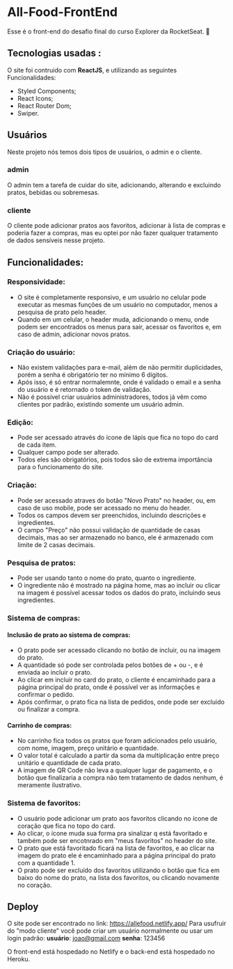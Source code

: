 # All-Food-FrontEnd

Esse é o front-end do desafio final do curso Explorer da RocketSeat. 🚀

## Tecnologias usadas :
O site foi contruido com **ReactJS**, e utilizando as seguintes Funcionalidades: 
- Styled Components; 
- React Icons; 
- React Router Dom; 
- Swiper.

## Usuários 
Neste projeto nós temos dois tipos de usuários, o admin e o cliente.

### admin 
O admin tem a tarefa de cuidar do site, adicionando, alterando e excluindo pratos, bebidas ou sobremesas. 

### cliente 
O cliente pode adicionar pratos aos favoritos, adicionar à lista de compras e poderia fazer a compras, mas eu optei por não fazer qualquer tratamento de dados sensíveis nesse projeto. 

## Funcionalidades: 

### Responsividade:
- O site é completamente responsivo, e um usuário no celular pode executar as mesmas funções de um usuário no computador, menos a pesquisa de prato pelo header.
- Quando em um celular, o header muda, adicionando o menu, onde podem ser encontrados os menus para sair, acessar os favoritos e, em caso de admin, adicionar novos pratos.

### Criação do usuário:
- Não existem validações para e-mail, além de não permitir duplicidades, porém a senha é obrigatório ter no mínimo 6 dígitos.
- Após isso, é só entrar normalemnte, onde é validado o email e a senha do usuário e é retornado o token de validação.
- Não é possível criar usuários administradores, todos já vêm como clientes por padrão, existindo somente um usuário admin.

### Edição:
- Pode ser acessado através do ícone de lápis que fica no topo do card de cada item.
- Qualquer campo pode ser alterado.
- Todos eles são obrigatórios, pois todos são de extrema importância para o funcionamento do site.

### Criação:
- Pode ser acessado atraves do botão "Novo Prato" no header, ou, em caso de uso mobile, pode ser acessado no menu do header. 
- Todos os campos devem ser preenchidos, incluindo descrições e ingredientes.
- O campo "Preço" não possui validação de quantidade de casas decimais, mas ao ser armazenado no banco, ele é armazenado com limite de 2 casas decimais.

### Pesquisa de pratos:
- Pode ser usando tanto o nome do prato, quanto o ingrediente.<br/>
- O ingrediente não é mostrado na página home, mas ao incluir ou clicar na imagem é possível acessar todos os dados do prato, incluindo seus ingredientes.

### Sistema de compras:

#### Inclusão de prato ao sistema de compras:
- O prato pode ser acessado clicando no botão de incluir, ou na imagem do prato.
- A quantidade só pode ser controlada pelos botões de + ou -, e é enviada ao incluir o prato.
- Ao clicar em incluir no card do prato, o cliente é encaminhado para a página principal do prato, onde é possível ver as informações e confirmar o pedido.
- Após confirmar, o prato fica na lista de pedidos, onde pode ser excluido ou finalizar a compra.

#### Carrinho de compras:
- No carrinho fica todos os pratos que foram adicionados pelo usuário, com nome, imagem, preço unitário e quantidade.
- O valor total é calculado a partir da soma da multiplicação entre preço unitário e quantidade de cada prato.
- A imagem de QR Code não leva a qualquer lugar de pagamento, e o botão que finalizaria a compra não tem tratamento de dados nenhum, é meramente ilustrativo.

### Sistema de favoritos:
- O usuário pode adicionar um prato aos favoritos clicando no ícone de coração que fica no topo do card.
- Ao clicar, o ícone muda sua forma pra sinalizar q está favoritado e também pode ser encotnrado em "meus favoritos" no header do site.
- O prato que está favoritado ficará na lista de favoritos, e ao clicar na imagem do prato ele é encaminhado para a página principal do prato com a quantidade 1.
- O prato pode ser excluído dos favoritos utilizando o botão que fica em baixo do nome do prato, na lista dos favoritos, ou clicando novamente no coração.
  
## Deploy
O site pode ser encontrado no link: https://allefood.netlify.app/
Para usufruir do "modo cliente" você pode criar um usuário normalmente ou usar um login padrão:
**usuário**: joao@gmail.com
**senha**: 123456

O front-end está hospedado no Netlify e o back-end está hospedado no Heroku.
